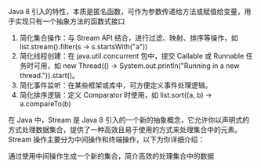 Java 8 引入的特性，本质是匿名函数，可作为参数传递给方法或赋值给变量，用于实现只有一个抽象方法的函数式接口

1. 简化集合操作：与 Stream API 结合，进行过滤、映射、排序等操作，如 list.stream().filter(s -> s.startsWith("a"))
2. 简化线程创建：在 java.util.concurrent 包中，提交 Callable 或 Runnable 任务时可用，如 new Thread(() -> System.out.println("Running in a new thread.")).start()。
3. 简化事件监听：在某些框架或库中，可方便定义事件处理逻辑。
4. 简化排序逻辑：定义 Comparator 时使用，如 list.sort((a, b) -> a.compareTo(b)


在 Java 中，Stream 是 Java 8 引入的一个新的抽象概念，它允许你以声明式的方式处理数据集合，提供了一种高效且易于使用的方式来处理集合中的元素。Stream 操作主要分为中间操作和终端操作，以下为你详细介绍：

通过使用中间操作生成一个新的集合，简介高效的处理集合中的数据
